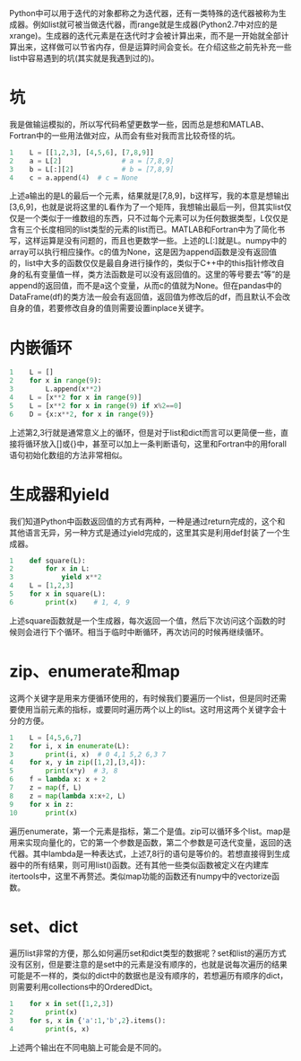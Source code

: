 Python中可以用于迭代的对象都称之为迭代器，还有一类特殊的迭代器被称为生成器。例如list就可被当做迭代器，而range就是生成器(Python2.7中对应的是xrange)。生成器的迭代元素是在迭代时才会被计算出来，而不是一开始就全部计算出来，这样做可以节省内存，但是运算时间会变长。在介绍这些之前先补充一些list中容易遇到的坑(其实就是我遇到过的)。

# 坑

我是做输运模拟的，所以写代码希望更数学一些，因而总是想和MATLAB、Fortran中的一些用法做对应，从而会有些对我而言比较奇怪的坑。
```python
1    L = [[1,2,3], [4,5,6], [7,8,9]]
2    a = L[2]               # a = [7,8,9]
3    b = L[:][2]            # b = [7,8,9]
4    c = a.append(4)  # c = None
```
上述a输出的是L的最后一个元素，结果就是[7,8,9]，b这样写，我的本意是想输出[3,6,9]，也就是说将这里的L看作为了一个矩阵，我想输出最后一列，但其实list仅仅是一个类似于一维数组的东西，只不过每个元素可以为任何数据类型，L仅仅是含有三个长度相同的list类型的元素的list而已。MATLAB和Fortran中为了简化书写，这样运算是没有问题的，而且也更数学一些。上述的L[:]就是L。numpy中的array可以执行相应操作。c的值为None，这是因为append函数是没有返回值的，list中大多的函数仅仅是最自身进行操作的，类似于C++中的this指针修改自身的私有变量值一样，类方法函数是可以没有返回值的。这里的等号要去“等”的是append的返回值，而不是a这个变量，从而c的值就为None。但在pandas中的DataFrame(df)的类方法一般会有返回值，返回值为修改后的df，而且默认不会改自身的值，若要修改自身的值则需要设置inplace关键字。

# 内嵌循环
```python
1    L = []
2    for x in range(9):
3        L.append(x**2)
4    L = [x**2 for x in range(9)]
5    L = [x**2 for x in range(9) if x%2==0]
6    D = {x:x**2, for x in range(9)}
```
上述第2,3行就是通常意义上的循环，但是对于list和dict而言可以更简便一些，直接将循环放入[]或{}中，甚至可以加上一条判断语句，这里和Fortran中的用forall语句初始化数组的方法非常相似。

# 生成器和yield

我们知道Python中函数返回值的方式有两种，一种是通过return完成的，这个和其他语言无异，另一种方式是通过yield完成的，这里其实是利用def封装了一个生成器。
```python
1    def square(L):
2        for x in L:
3            yield x**2
4    L = [1,2,3]
5    for x in square(L):
6        print(x)    # 1, 4, 9
```
上述square函数就是一个生成器，每次返回一个值，然后下次访问这个函数的时候则会进行下个循环。相当于临时中断循环，再次访问的时候再继续循环。

# zip、enumerate和map
这两个关键字是用来方便循环使用的，有时候我们要遍历一个list，但是同时还需要使用当前元素的指标，或要同时遍历两个以上的list。这时用这两个关键字会十分的方便。
```python
1    L = [4,5,6,7]
2    for i, x in enumerate(L):
3        print(i, x)  # 0 4,1 5,2 6,3 7
4    for x, y in zip([1,2],[3,4]):
5        print(x*y)  # 3, 8
6    f = lambda x: x + 2
7    z = map(f, L)
8    z = map(lambda x:x+2, L)
9    for x in z:
10       print(x)
```
遍历enumerate，第一个元素是指标，第二个是值。zip可以循环多个list。map是用来实现向量化的，它的第一个参数是函数，第二个参数是可迭代变量，返回的迭代器。其中lambda是一种表达式，上述7,8行的语句是等价的。若想直接得到生成器中的所有结果，则可用list()函数。还有其他一些类似函数被定义在内建库itertools中，这里不再赘述。类似map功能的函数还有numpy中的vectorize函数。

# set、dict
遍历list非常的方便，那么如何遍历set和dict类型的数据呢？set和list的遍历方式没有区别，但是要注意的是set中的元素是没有顺序的，也就是说每次遍历的结果可能是不一样的，类似的dict中的数据也是没有顺序的，若想遍历有顺序的dict，则需要利用collections中的OrderedDict。
```python
1    for x in set([1,2,3])
2        print(x)
3    for s, x in {'a':1,'b',2}.items():
4        print(s, x)
```
上述两个输出在不同电脑上可能会是不同的。
